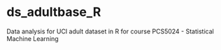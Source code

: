 # ds_adultbase_R
Data analysis for UCI adult dataset in R for course PCS5024 - Statistical Machine Learning

